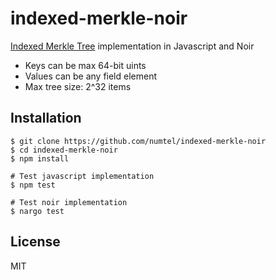 # indexed-merkle-noir

[Indexed Merkle Tree](https://docs.aztec.network/aztec/concepts/advanced/storage/indexed_merkle_tree) implementation in Javascript and Noir

* Keys can be max 64-bit uints
* Values can be any field element
* Max tree size: 2^32 items

## Installation

```
$ git clone https://github.com/numtel/indexed-merkle-noir
$ cd indexed-merkle-noir
$ npm install

# Test javascript implementation
$ npm test

# Test noir implementation
$ nargo test
```

## License

MIT
